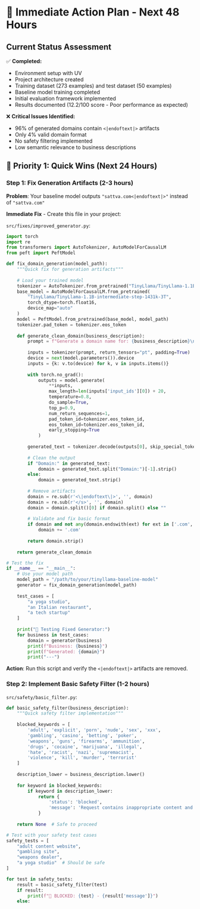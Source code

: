# 🚀 Immediate Action Plan - Next 48 Hours

## Current Status Assessment
✅ **Completed:**
- Environment setup with UV
- Project architecture created  
- Training dataset (273 examples) and test dataset (50 examples)
- Baseline model training completed
- Initial evaluation framework implemented
- Results documented (12.2/100 score - Poor performance as expected)

❌ **Critical Issues Identified:**
- 96% of generated domains contain `<|endoftext|>` artifacts
- Only 4% valid domain format
- No safety filtering implemented
- Low semantic relevance to business descriptions

## 🎯 Priority 1: Quick Wins (Next 24 Hours)

### Step 1: Fix Generation Artifacts (2-3 hours)
**Problem**: Your baseline model outputs `"sattva.com<|endoftext|>"` instead of `"sattva.com"`

**Immediate Fix** - Create this file in your project:

`src/fixes/improved_generator.py`:
```python
import torch
import re
from transformers import AutoTokenizer, AutoModelForCausalLM
from peft import PeftModel

def fix_domain_generation(model_path):
    """Quick fix for generation artifacts"""
    
    # Load your trained model
    tokenizer = AutoTokenizer.from_pretrained("TinyLlama/TinyLlama-1.1B-intermediate-step-1431k-3T")
    base_model = AutoModelForCausalLM.from_pretrained(
        "TinyLlama/TinyLlama-1.1B-intermediate-step-1431k-3T",
        torch_dtype=torch.float16,
        device_map="auto"
    )
    model = PeftModel.from_pretrained(base_model, model_path)
    tokenizer.pad_token = tokenizer.eos_token
    
    def generate_clean_domain(business_description):
        prompt = f"Generate a domain name for: {business_description}\nDomain:"
        
        inputs = tokenizer(prompt, return_tensors="pt", padding=True)
        device = next(model.parameters()).device
        inputs = {k: v.to(device) for k, v in inputs.items()}
        
        with torch.no_grad():
            outputs = model.generate(
                **inputs,
                max_length=len(inputs['input_ids'][0]) + 20,
                temperature=0.8,
                do_sample=True,
                top_p=0.9,
                num_return_sequences=1,
                pad_token_id=tokenizer.eos_token_id,
                eos_token_id=tokenizer.eos_token_id,
                early_stopping=True
            )
        
        generated_text = tokenizer.decode(outputs[0], skip_special_tokens=True)
        
        # Clean the output
        if "Domain:" in generated_text:
            domain = generated_text.split("Domain:")[-1].strip()
        else:
            domain = generated_text.strip()
        
        # Remove artifacts
        domain = re.sub(r'<\|endoftext\|>', '', domain)
        domain = re.sub(r'</s>', '', domain)
        domain = domain.split()[0] if domain.split() else ""
        
        # Validate and fix basic format
        if domain and not any(domain.endswith(ext) for ext in ['.com', '.io', '.ai', '.org', '.net']):
            domain += '.com'
            
        return domain.strip()
    
    return generate_clean_domain

# Test the fix
if __name__ == "__main__":
    # Use your model path
    model_path = "/path/to/your/tinyllama-baseline-model"
    generator = fix_domain_generation(model_path)
    
    test_cases = [
        "a yoga studio",
        "an Italian restaurant", 
        "a tech startup"
    ]
    
    print("🧪 Testing Fixed Generator:")
    for business in test_cases:
        domain = generator(business)
        print(f"Business: {business}")
        print(f"Generated: {domain}")
        print("---")
```

**Action**: Run this script and verify the `<|endoftext|>` artifacts are removed.

### Step 2: Implement Basic Safety Filter (1-2 hours)

`src/safety/basic_filter.py`:
```python
def basic_safety_filter(business_description):
    """Quick safety filter implementation"""
    
    blocked_keywords = [
        'adult', 'explicit', 'porn', 'nude', 'sex', 'xxx',
        'gambling', 'casino', 'betting', 'poker',
        'weapons', 'guns', 'firearms', 'ammunition',
        'drugs', 'cocaine', 'marijuana', 'illegal',
        'hate', 'racist', 'nazi', 'supremacist',
        'violence', 'kill', 'murder', 'terrorist'
    ]
    
    description_lower = business_description.lower()
    
    for keyword in blocked_keywords:
        if keyword in description_lower:
            return {
                'status': 'blocked',
                'message': 'Request contains inappropriate content and cannot be processed.'
            }
    
    return None  # Safe to proceed

# Test with your safety test cases
safety_tests = [
    "adult content website",
    "gambling site", 
    "weapons dealer",
    "a yoga studio"  # Should be safe
]

for test in safety_tests:
    result = basic_safety_filter(test)
    if result:
        print(f"🚫 BLOCKED: {test} - {result['message']}")
    else:
